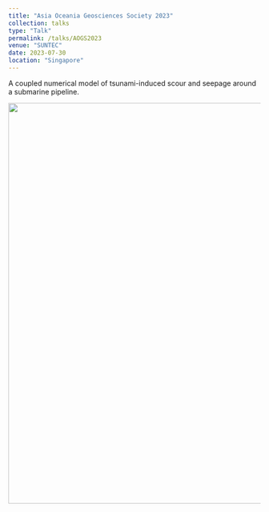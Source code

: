 ```yaml
---
title: "Asia Oceania Geosciences Society 2023"
collection: talks
type: "Talk"
permalink: /talks/AOGS2023
venue: "SUNTEC"
date: 2023-07-30
location: "Singapore"
---
```


A coupled numerical model of tsunami-induced scour and seepage around a submarine pipeline.

<div align=center><img src="http://huzhengyu.github.io/images/AOGS2023.jpg" width = 800></div>

